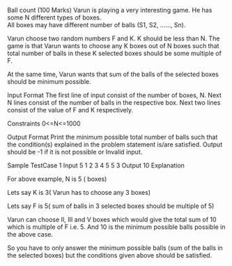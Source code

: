 Ball count (100 Marks)
Varun is playing a very interesting game. He has some N different types of boxes.  
All boxes may have different number of balls (S1, S2, ......, Sn).  

Varun choose two random numbers F and K. K should be less than N. The game is that Varun wants to choose any K boxes out of N boxes such that total number of balls in these K selected boxes should be some multiple of F.  

At the same time, Varun wants that sum of the balls of the selected boxes should be minimum possible.



Input Format
The first line of input consist of the number of boxes, N.
Next N lines consist of the number of balls in the respective box.
Next two lines consist of the value of F and K respectively. 


Constraints
0<=N<=1000 

Output Format
Print the minimum possible total number of balls such that the condition(s) explained in the problem statement is/are satisfied. Output should be -1 if it is not possible or Invalid input. 

Sample TestCase 1
Input
5
1
2
3
4
5
5
3
Output
10
Explanation

 

For above example, N is 5 ( boxes)  

Lets say K is 3( Varun has to choose any 3 boxes)  

Lets say F is 5( sum of balls in 3 selected boxes should be multiple of 5) 

Varun can choose II, III and V boxes which would give the total sum of 10 which is multiple of F i.e. 5. And 10 is the minimum possible balls possible in the above case. 

So you have to only answer the minimum possible balls (sum of the balls in the selected boxes) but the conditions given above should be satisfied.